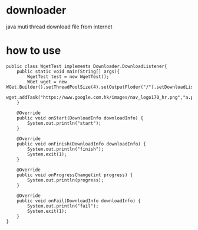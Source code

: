 downloader
==========

java muti thread download file from internet


how to use
==========
    public class WgetTest implements Downloader.DownloadListener{
    	public static void main(String[] args){
    		WgetTest test = new WgetTest();
    		WGet wget = new WGet.Builder().setThreadPoolSize(4).setOutputFloder("/").setDownloadListener(test).build();
    		wget.addTask("https://www.google.com.hk/images/nav_logo170_hr.png","a.png");
    	}
    
    	@Override
    	public void onStart(DownloadInfo downloadInfo) {
    		System.out.println("start");
    	}
    
    	@Override
    	public void onFinish(DownloadInfo downloadInfo) {
    		System.out.println("finish");
    		System.exit(1);
    	}
    
    	@Override
    	public void onProgressChange(int progress) {
    		System.out.println(progress);
    	}
    
    	@Override
    	public void onFail(DownloadInfo downloadInfo) {
    		System.out.println("fail");
    		System.exit(1);
    	}
    }
